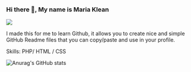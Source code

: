 ### Hi there 👋, My name is Maria Klean
![](https://arturssmirnovs.github.io/github-profile-readme-generator/images/banner.png)

I made this for me to learn Github, it allows you to create nice and simple GitHub Readme files that you can copy/paste and use in your profile.

Skills: PHP/ HTML / CSS






![Anurag's GitHub stats](https://github-readme-stats.vercel.app/api?username=MariakleanNegrete&show_icons=true&theme=radical)
